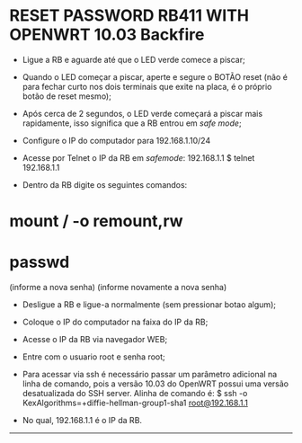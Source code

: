 # RESET PASSWORD RB411 WITH OPENWRT 10.03 Backfire


- Ligue a RB e aguarde até que o LED verde comece a piscar;
- Quando o LED começar a piscar, aperte e segure o BOTÃO reset (não é para fechar curto nos dois terminais que exite na placa, é o próprio botão de reset mesmo);
- Após cerca de 2 segundos, o LED verde começará a piscar mais rapidamente, isso significa que a RB entrou em *safe mode*;

- Configure o IP do computador para 192.168.1.10/24
- Acesse por Telnet o IP da RB em *safemode*: 192.168.1.1
$ telnet 192.168.1.1

- Dentro da RB digite os seguintes comandos:

# mount / -o remount,rw
# passwd
(informe a nova senha)
(informe novamente a nova senha)

- Desligue a RB e ligue-a normalmente (sem pressionar botao algum);
- Coloque o IP do computador na faixa do IP da RB;
- Acesse o IP da RB via navegador WEB;
- Entre com o usuario root e senha root;

- Para acessar via ssh é necessário passar um parâmetro adicional na linha de comando, pois a versão 10.03 do OpenWRT possui uma versão desatualizada do SSH server. Alinha de comando é:
$ ssh -o KexAlgorithms=+diffie-hellman-group1-sha1 root@192.168.1.1
- No qual, 192.168.1.1 é o IP da RB.


---


